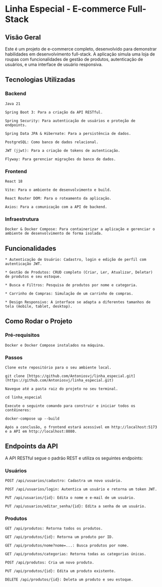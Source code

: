 # Linha Especial - E-commerce Full-Stack
## Visão Geral

Este é um projeto de e-commerce completo, desenvolvido para demonstrar habilidades em desenvolvimento full-stack. A aplicação simula uma loja de roupas com funcionalidades de gestão de produtos, autenticação de usuários, e uma interface de usuário responsiva.
## Tecnologias Utilizadas
### Backend

    Java 21

    Spring Boot 3: Para a criação da API RESTful.

    Spring Security: Para autenticação de usuários e proteção de endpoints.

    Spring Data JPA & Hibernate: Para a persistência de dados.

    PostgreSQL: Como banco de dados relacional.

    JWT (jjwt): Para a criação de tokens de autenticação.

    Flyway: Para gerenciar migrações do banco de dados.

### Frontend

    React 18

    Vite: Para o ambiente de desenvolvimento e build.

    React Router DOM: Para o roteamento da aplicação.

    Axios: Para a comunicação com a API de backend.

### Infraestrutura

    Docker & Docker Compose: Para containerizar a aplicação e gerenciar o ambiente de desenvolvimento de forma isolada.

## Funcionalidades

    * Autenticação de Usuário: Cadastro, login e edição de perfil com autenticação JWT.

    * Gestão de Produtos: CRUD completo (Criar, Ler, Atualizar, Deletar) de produtos e seu estoque.

    * Busca e Filtros: Pesquisa de produtos por nome e categoria.

    * Carrinho de Compras: Simulação de um carrinho de compras.

    * Design Responsivo: A interface se adapta a diferentes tamanhos de tela (mobile, tablet, desktop).

## Como Rodar o Projeto
### Pré-requisitos

    Docker e Docker Compose instalados na máquina.

### Passos

    Clone este repositório para o seu ambiente local.

    git clone [https://github.com/Antoniosvj/linha_especial.git](https://github.com/Antoniosvj/linha_especial.git)

    Navegue até a pasta raiz do projeto no seu terminal.

    cd linha_especial

    Execute o seguinte comando para construir e iniciar todos os contêineres:

    docker-compose up --build

    Após a conclusão, o frontend estará acessível em http://localhost:5173 e a API em http://localhost:8080.

## Endpoints da API

A API RESTful segue o padrão REST e utiliza os seguintes endpoints:
### Usuários

    POST /api/usuarios/cadastro: Cadastra um novo usuário.

    POST /api/usuarios/login: Autentica um usuário e retorna um token JWT.

    PUT /api/usuarios/{id}: Edita o nome e e-mail de um usuário.

    PUT /api/usuarios/editar_senha/{id}: Edita a senha de um usuário.

### Produtos

    GET /api/produtos: Retorna todos os produtos.

    GET /api/produtos/{id}: Retorna um produto por ID.

    GET /api/produtos/nome?nome=...: Busca produtos por nome.

    GET /api/produtos/categorias: Retorna todas as categorias únicas.

    POST /api/produtos: Cria um novo produto.

    PUT /api/produtos/{id}: Edita um produto existente.

    DELETE /api/produtos/{id}: Deleta um produto e seu estoque.
